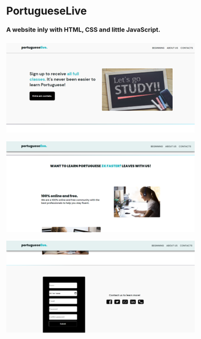 # PortugueseLive

### A website inly with HTML, CSS and little JavaScript.

<img style="padding-top:10px;" src="./assets/home.png">

<img style="padding-top:20px" src="./assets/about.png">

<img style="padding-top:20px" src="./assets/contacts.png">

